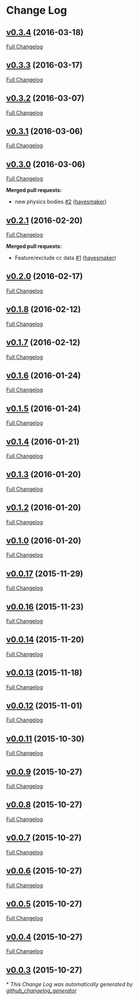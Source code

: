 # Change Log

## [v0.3.4](https://github.com/hayesmaker/thrust-platform/tree/v0.3.4) (2016-03-18)
[Full Changelog](https://github.com/hayesmaker/thrust-platform/compare/v0.3.3...v0.3.4)

## [v0.3.3](https://github.com/hayesmaker/thrust-platform/tree/v0.3.3) (2016-03-17)
[Full Changelog](https://github.com/hayesmaker/thrust-platform/compare/v0.3.2...v0.3.3)

## [v0.3.2](https://github.com/hayesmaker/thrust-platform/tree/v0.3.2) (2016-03-07)
[Full Changelog](https://github.com/hayesmaker/thrust-platform/compare/v0.3.1...v0.3.2)

## [v0.3.1](https://github.com/hayesmaker/thrust-platform/tree/v0.3.1) (2016-03-06)
[Full Changelog](https://github.com/hayesmaker/thrust-platform/compare/v0.3.0...v0.3.1)

## [v0.3.0](https://github.com/hayesmaker/thrust-platform/tree/v0.3.0) (2016-03-06)
[Full Changelog](https://github.com/hayesmaker/thrust-platform/compare/v0.2.1...v0.3.0)

**Merged pull requests:**

- new physics bodies [\#2](https://github.com/hayesmaker/thrust-platform/pull/2) ([hayesmaker](https://github.com/hayesmaker))

## [v0.2.1](https://github.com/hayesmaker/thrust-platform/tree/v0.2.1) (2016-02-20)
[Full Changelog](https://github.com/hayesmaker/thrust-platform/compare/v0.2.0...v0.2.1)

**Merged pull requests:**

- Feature/exclude cc data [\#1](https://github.com/hayesmaker/thrust-platform/pull/1) ([hayesmaker](https://github.com/hayesmaker))

## [v0.2.0](https://github.com/hayesmaker/thrust-platform/tree/v0.2.0) (2016-02-17)
[Full Changelog](https://github.com/hayesmaker/thrust-platform/compare/v0.1.8...v0.2.0)

## [v0.1.8](https://github.com/hayesmaker/thrust-platform/tree/v0.1.8) (2016-02-12)
[Full Changelog](https://github.com/hayesmaker/thrust-platform/compare/v0.1.7...v0.1.8)

## [v0.1.7](https://github.com/hayesmaker/thrust-platform/tree/v0.1.7) (2016-02-12)
[Full Changelog](https://github.com/hayesmaker/thrust-platform/compare/v0.1.6...v0.1.7)

## [v0.1.6](https://github.com/hayesmaker/thrust-platform/tree/v0.1.6) (2016-01-24)
[Full Changelog](https://github.com/hayesmaker/thrust-platform/compare/v0.1.5...v0.1.6)

## [v0.1.5](https://github.com/hayesmaker/thrust-platform/tree/v0.1.5) (2016-01-24)
[Full Changelog](https://github.com/hayesmaker/thrust-platform/compare/v0.1.4...v0.1.5)

## [v0.1.4](https://github.com/hayesmaker/thrust-platform/tree/v0.1.4) (2016-01-21)
[Full Changelog](https://github.com/hayesmaker/thrust-platform/compare/v0.1.3...v0.1.4)

## [v0.1.3](https://github.com/hayesmaker/thrust-platform/tree/v0.1.3) (2016-01-20)
[Full Changelog](https://github.com/hayesmaker/thrust-platform/compare/v0.1.2...v0.1.3)

## [v0.1.2](https://github.com/hayesmaker/thrust-platform/tree/v0.1.2) (2016-01-20)
[Full Changelog](https://github.com/hayesmaker/thrust-platform/compare/v0.1.0...v0.1.2)

## [v0.1.0](https://github.com/hayesmaker/thrust-platform/tree/v0.1.0) (2016-01-20)
[Full Changelog](https://github.com/hayesmaker/thrust-platform/compare/v0.0.17...v0.1.0)

## [v0.0.17](https://github.com/hayesmaker/thrust-platform/tree/v0.0.17) (2015-11-29)
[Full Changelog](https://github.com/hayesmaker/thrust-platform/compare/v0.0.16...v0.0.17)

## [v0.0.16](https://github.com/hayesmaker/thrust-platform/tree/v0.0.16) (2015-11-23)
[Full Changelog](https://github.com/hayesmaker/thrust-platform/compare/v0.0.14...v0.0.16)

## [v0.0.14](https://github.com/hayesmaker/thrust-platform/tree/v0.0.14) (2015-11-20)
[Full Changelog](https://github.com/hayesmaker/thrust-platform/compare/v0.0.13...v0.0.14)

## [v0.0.13](https://github.com/hayesmaker/thrust-platform/tree/v0.0.13) (2015-11-18)
[Full Changelog](https://github.com/hayesmaker/thrust-platform/compare/v0.0.12...v0.0.13)

## [v0.0.12](https://github.com/hayesmaker/thrust-platform/tree/v0.0.12) (2015-11-01)
[Full Changelog](https://github.com/hayesmaker/thrust-platform/compare/v0.0.11...v0.0.12)

## [v0.0.11](https://github.com/hayesmaker/thrust-platform/tree/v0.0.11) (2015-10-30)
[Full Changelog](https://github.com/hayesmaker/thrust-platform/compare/v0.0.9...v0.0.11)

## [v0.0.9](https://github.com/hayesmaker/thrust-platform/tree/v0.0.9) (2015-10-27)
[Full Changelog](https://github.com/hayesmaker/thrust-platform/compare/v0.0.8...v0.0.9)

## [v0.0.8](https://github.com/hayesmaker/thrust-platform/tree/v0.0.8) (2015-10-27)
[Full Changelog](https://github.com/hayesmaker/thrust-platform/compare/v0.0.7...v0.0.8)

## [v0.0.7](https://github.com/hayesmaker/thrust-platform/tree/v0.0.7) (2015-10-27)
[Full Changelog](https://github.com/hayesmaker/thrust-platform/compare/v0.0.6...v0.0.7)

## [v0.0.6](https://github.com/hayesmaker/thrust-platform/tree/v0.0.6) (2015-10-27)
[Full Changelog](https://github.com/hayesmaker/thrust-platform/compare/v0.0.5...v0.0.6)

## [v0.0.5](https://github.com/hayesmaker/thrust-platform/tree/v0.0.5) (2015-10-27)
[Full Changelog](https://github.com/hayesmaker/thrust-platform/compare/v0.0.4...v0.0.5)

## [v0.0.4](https://github.com/hayesmaker/thrust-platform/tree/v0.0.4) (2015-10-27)
[Full Changelog](https://github.com/hayesmaker/thrust-platform/compare/v0.0.3...v0.0.4)

## [v0.0.3](https://github.com/hayesmaker/thrust-platform/tree/v0.0.3) (2015-10-27)


\* *This Change Log was automatically generated by [github_changelog_generator](https://github.com/skywinder/Github-Changelog-Generator)*